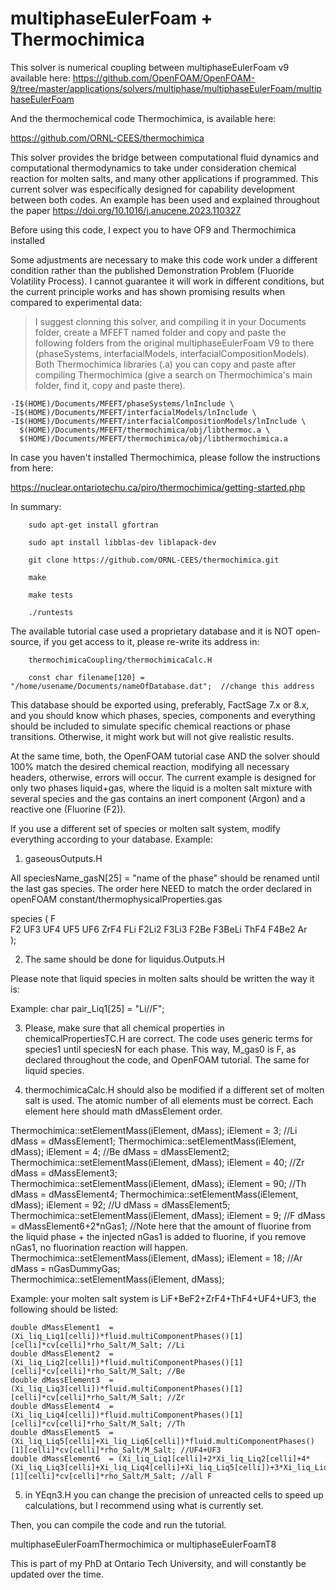 # multiphaseEulerFoam + Thermochimica

This solver is numerical coupling between multiphaseEulerFoam v9 available here:
https://github.com/OpenFOAM/OpenFOAM-9/tree/master/applications/solvers/multiphase/multiphaseEulerFoam/multiphaseEulerFoam


And the thermochemical code Thermochimica, is available here:

https://github.com/ORNL-CEES/thermochimica

This solver provides the bridge between computational fluid dynamics and computational thermodynamics to take under consideration chemical reaction for molten salts, and many other applications if programmed. This current solver was especifically designed for capability development between both codes. An example has been used and explained throughout the paper https://doi.org/10.1016/j.anucene.2023.110327

Before using this code, I expect you to have OF9 and Thermochimica installed

Some adjustments are necessary to make this code work under a different condition rather than the published Demonstration Problem (Fluoride Volatility Process). I cannot guarantee it will work in different conditions, but the current principle works and has shown promising results when compared to experimental data:

> I suggest clonning this solver, and compiling it in your Documents folder, create a MFEFT named folder and copy and paste the following folders from the original multiphaseEulerFoam V9 to there (phaseSystems, interfacialModels, interfacialCompositionModels). Both Thermochimica libraries (.a) you can copy and paste after compiling Thermochimica (give a search on Thermochimica's main folder, find it, copy and paste there).

    -I$(HOME)/Documents/MFEFT/phaseSystems/lnInclude \
    -I$(HOME)/Documents/MFEFT/interfacialModels/lnInclude \
    -I$(HOME)/Documents/MFEFT/interfacialCompositionModels/lnInclude \
      $(HOME)/Documents/MFEFT/thermochimica/obj/libthermoc.a \
      $(HOME)/Documents/MFEFT/thermochimica/obj/libthermochimica.a
      
In case you haven't installed Thermochimica, please follow the instructions from here: 

https://nuclear.ontariotechu.ca/piro/thermochimica/getting-started.php

In summary:

        sudo apt-get install gfortran
		
        sudo apt install libblas-dev liblapack-dev 
		
        git clone https://github.com/ORNL-CEES/thermochimica.git
		
        make
		
        make tests
		
        ./runtests

The available tutorial case used a proprietary database and it is NOT open-source, if you get access to it, please re-write its address in:

		thermochimicaCoupling/thermochimicaCalc.H

		const char filename[120] = "/home/usename/Documents/nameOfDatabase.dat";  //change this address
  This database should be exported using, preferably, FactSage 7.x or 8.x, and you should know which phases, species, components and everything should be included to simulate specific chemical reactions or phase transitions. Otherwise, it might work but will not give realistic results.

  At the same time, both, the OpenFOAM tutorial case AND the solver should 100% match the desired chemical reaction, modifying all necessary headers, otherwise, errors will occur. The current example is designed for only two phases liquid+gas, where the liquid is a molten salt mixture with several species and the gas contains an inert component (Argon) and a reactive one (Fluorine (F2)). 

  
If you use a different set of species or molten salt system, modify everything according to your database. Example:

1) gaseousOutputs.H

All speciesName_gasN[25] = "name of the phase" should be renamed until the last gas species. The order here NEED to match the order declared in openFOAM constant/thermophysicalProperties.gas 

  species
(
    F   
    F2
    UF3
    UF4
    UF5
    UF6
    ZrF4
    FLi
    F2Li2
    F3Li3
    F2Be
    F3BeLi
    ThF4
    F4Be2
    Ar    
);

2) The same should be done for liquidus.Outputs.H

Please note that liquid species in molten salts should be written the way it is:

Example: char pair_Liq1[25] = "Li//F";

3) Please, make sure that all chemical properties in chemicalPropertiesTC.H are correct. The code uses generic terms for species1 until speciesN for each phase. This way, M_gas0 is F, as declared throughout the code, and OpenFOAM tutorial. The same for liquid species.
		
4) thermochimicaCalc.H should also be modified if a different set of molten salt is used. The atomic number of all elements must be correct. Each element here should math dMassElement order.

  Thermochimica::setElementMass(iElement, dMass);
  iElement = 3; //Li
  dMass = dMassElement1; 
  Thermochimica::setElementMass(iElement, dMass);
  iElement = 4; //Be
  dMass = dMassElement2;
  Thermochimica::setElementMass(iElement, dMass);
  iElement = 40; //Zr
  dMass = dMassElement3;                    
  Thermochimica::setElementMass(iElement, dMass);
  iElement = 90; //Th
  dMass = dMassElement4;
  Thermochimica::setElementMass(iElement, dMass);
  iElement = 92; //U
  dMass = dMassElement5;
  Thermochimica::setElementMass(iElement, dMass);
  iElement = 9; //F
  dMass = dMassElement6+2*nGas1; //Note here that the amount of fluorine from the liquid phase + the injected nGas1 is added to fluorine, if you remove nGas1, no fluorination reaction will happen.
  Thermochimica::setElementMass(iElement, dMass);
  iElement = 18; //Ar
  dMass = nGasDummyGas;                         
  Thermochimica::setElementMass(iElement, dMass);
  
Example: your molten salt system is LiF+BeF2+ZrF4+ThF4+UF4+UF3, the following should be listed:

    double dMassElement1  = (Xi_liq_Liq1[celli])*fluid.multiComponentPhases()[1][celli]*cv[celli]*rho_Salt/M_Salt; //Li
    double dMassElement2  = (Xi_liq_Liq2[celli])*fluid.multiComponentPhases()[1][celli]*cv[celli]*rho_Salt/M_Salt; //Be
    double dMassElement3  = (Xi_liq_Liq3[celli])*fluid.multiComponentPhases()[1][celli]*cv[celli]*rho_Salt/M_Salt; //Zr
    double dMassElement4  = (Xi_liq_Liq4[celli])*fluid.multiComponentPhases()[1][celli]*cv[celli]*rho_Salt/M_Salt; //Th
    double dMassElement5  = (Xi_liq_Liq5[celli]+Xi_liq_Liq6[celli])*fluid.multiComponentPhases()[1][celli]*cv[celli]*rho_Salt/M_Salt; //UF4+UF3
    double dMassElement6  = (Xi_liq_Liq1[celli]+2*Xi_liq_Liq2[celli]+4*(Xi_liq_Liq3[celli]+Xi_liq_Liq4[celli]+Xi_liq_Liq5[celli])+3*Xi_liq_Liq6[celli])*fluid.multiComponentPhases()[1][celli]*cv[celli]*rho_Salt/M_Salt; //all F

5) in YEqn3.H you can change the precision of unreacted cells to speed up calculations, but I recommend using what is currently set.


Then, you can compile the code and run the tutorial.

multiphaseEulerFoamThermochimica or multiphaseEulerFoamT8


This is part of my PhD at Ontario Tech University, and will constantly be updated over the time.


